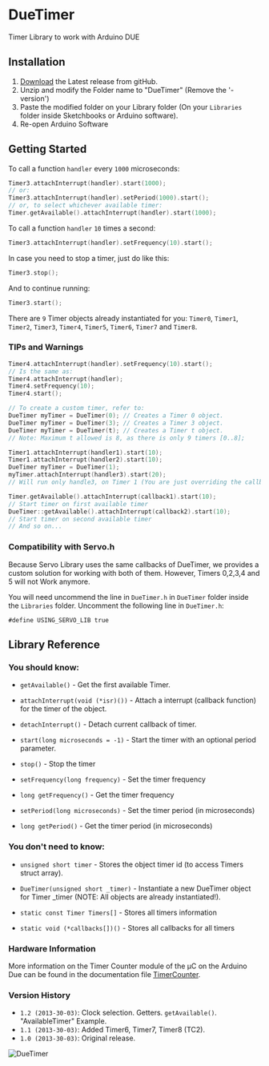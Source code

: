 # DueTimer

Timer Library to work with Arduino DUE

## Installation

1. [Download](https://github.com/ivanseidel/DueTimer/releases) the Latest release from gitHub.
2. Unzip and modify the Folder name to "DueTimer" (Remove the '-version')
3. Paste the modified folder on your Library folder (On your `Libraries` folder inside Sketchbooks or Arduino software).
4. Re-open Arduino Software

## Getting Started

To call a function `handler` every `1000` microseconds:

```c++
Timer3.attachInterrupt(handler).start(1000);
// or:
Timer3.attachInterrupt(handler).setPeriod(1000).start();
// or, to select whichever available timer:
Timer.getAvailable().attachInterrupt(handler).start(1000);
```

To call a function `handler` `10` times a second:

```c++
Timer3.attachInterrupt(handler).setFrequency(10).start();
```

In case you need to stop a timer, just do like this:

```c++
Timer3.stop();
```

And to continue running:

```c++
Timer3.start();
```

There are `9` Timer objects already instantiated for you:
`Timer0`, `Timer1`, `Timer2`, `Timer3`, `Timer4`, `Timer5`, `Timer6`, `Timer7` and `Timer8`.

### TIPs and Warnings

```c++
Timer4.attachInterrupt(handler).setFrequency(10).start();
// Is the same as:
Timer4.attachInterrupt(handler);
Timer4.setFrequency(10);
Timer4.start();

// To create a custom timer, refer to:
DueTimer myTimer = DueTimer(0); // Creates a Timer 0 object.
DueTimer myTimer = DueTimer(3); // Creates a Timer 3 object.
DueTimer myTimer = DueTimer(t); // Creates a Timer t object.
// Note: Maximum t allowed is 8, as there is only 9 timers [0..8];

Timer1.attachInterrupt(handler1).start(10);
Timer1.attachInterrupt(handler2).start(10);
DueTimer myTimer = DueTimer(1);
myTimer.attachInterrupt(handler3).start(20);
// Will run only handle3, on Timer 1 (You are just overriding the callback)

Timer.getAvailable().attachInterrupt(callback1).start(10);
// Start timer on first available timer
DueTimer::getAvailable().attachInterrupt(callback2).start(10);
// Start timer on second available timer
// And so on...
```

### Compatibility with Servo.h

Because Servo Library uses the same callbacks of DueTimer, we provides a custom solution for working with both of them. However, Timers 0,2,3,4 and 5 will not Work anymore.

You will need uncommend the line in `DueTimer.h` in `DueTimer` folder inside the `Libraries` folder. Uncomment the following line in `DueTimer.h`:

```
#define USING_SERVO_LIB	true
```

## Library Reference

### You should know:

- `getAvailable()` - Get the first available Timer.

- `attachInterrupt(void (*isr)())` - Attach a interrupt (callback function) for the timer of the object.

- `detachInterrupt()` - Detach current callback of timer.

- `start(long microseconds = -1)` - Start the timer with an optional period parameter.

- `stop()` - Stop the timer

- `setFrequency(long frequency)` - Set the timer frequency

- `long getFrequency()` - Get the timer frequency

- `setPeriod(long microseconds)` - Set the timer period (in microseconds)

- `long getPeriod()` - Get the timer period (in microseconds)

### You don't need to know:

- `unsigned short timer` - Stores the object timer id (to access Timers struct array).

- `DueTimer(unsigned short _timer)` - Instantiate a new DueTimer object for Timer _timer (NOTE: All objects are already instantiated!).

- `static const Timer Timers[]` - Stores all timers information

- `static void (*callbacks[])()` - Stores all callbacks for all timers


### Hardware Information

More information on the Timer Counter module of the µC on the Arduino Due
can be found in the documentation file [TimerCounter](TimerCounter.md).

### Version History

* `1.2 (2013-30-03)`: Clock selection. Getters. `getAvailable()`. "AvailableTimer" Example.
* `1.1 (2013-30-03)`: Added Timer6, Timer7, Timer8 (TC2).
* `1.0 (2013-30-03)`: Original release.

![DueTimer](https://d2weczhvl823v0.cloudfront.net/ivanseidel/DueTimer/trend.png)
